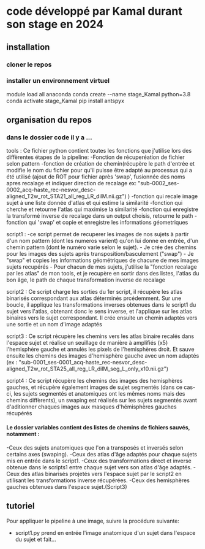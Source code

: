 # code développé par Kamal durant son stage en 2024

## installation
### cloner le repos

### installer un environnement virtuel
module load all anaconda
conda create --name stage_Kamal python=3.8
conda activate stage_Kamal
pip install antspyx

## organisation du repos
### dans le dossier code il y a ...
tools : Ce fichier python contient toutes les fonctions que j'utilise lors des diffèrentes étapes de la pipeline:
        -Fonction de récuperéation de fichier selon pattern
        -fonction de création de chemin(récupère le path d'entrée et  modifie le nom du fichier 
pour qu'il puisse être adapté au processus qui a été utilisé (ajout de ROT pour fichier après 'swap', 
fusionnée des noms apres recalage et indiquer direction de recalage ex:  "sub-0002_ses-0002_acq-haste_rec-nesvor_desc-aligned_T2w_rot_STA21_all_reg_LR_dilM.nii.gz") )
        -fonction qui recale image sujet à une liste donnée d'atlas et qui estime la similarité
        -fonction qui cherche et retourne l'atlas qui maximise la similarité
        -fonction qui enregistre la transformé inverse de recalage dans un output choisis, retourne le path
        -fonction qui 'swap' et copie et enregistre les informations géometriques
        
script1 : 
-ce script permet de recuperer les images de nos sujets à partir d'un nom pattern (dont les numeros varient) qu'on lui donne en entrée,
d'un chemin pattern (dont le numéro varie selon le sujet). 
          - Je crée des chemins pour les images des sujets après transposition/basculement ("swap") 
          - Je "swap" et copies les informations géométriques de chacune de mes images sujets recupérés
          - Pour chacun de mes sujets, j'utilise la "fonction recalage par les atlas" de mon tools, 
            et je recupère en sortir dans des listes, l'atlas du bon âge, le path de chaque transformation inverse de recalage 

script2 :
Ce script charge les sorties du 1er script, il récupère les atlas binarisés correspondant aux atlas déterminés prcédemment. 
Sur une boucle, il applique les transformations inverses obtenues dans le script1 du sujet vers l'atlas, obtenant donc le sens inverse, 
et l'applique sur les atlas binaires vers le sujet correspondant. Il crée ensuite un chemin adaptés vers une sortie et un nom d'image adaptés

script3 : 
Ce script récupère les chemins vers les atlas binaire recalés dans l'espace sujet et réalise un seuillage de manière à amplifiés (x5) l'hemisphère gauche et annulés les pixels de l'hemisphères droit.
Et sauve ensuite les chemins des images d'hemisphère gauche avec un nom adaptés (ex : "sub-0001_ses-0001_acq-haste_rec-nesvor_desc-aligned_T2w_rot_STA25_all_reg_LR_dilM_seg_L_only_x10.nii.gz")

script4 : 
Ce script récupère les chemins des images des hemisphères gauches, et récupère également images de sujet segmentés (dans ce cas-ci, les sujets segmentés et anatomiques ont les mêmes noms mais des chemins diffèrents),
un swaping est réalisés sur les sujets segmentés avant d'aditionner chaques images aux masques d'hémisphères gauches récupérés


#### Le dossier variables contient des listes de chemins de fichiers sauvés, notamment : 
-Ceux des sujets anatomiques que l'on a transposés et inversés selon certains axes (swaping).
-Ceux des atlas d'âge adaptés pour chaque sujets mis en entrée dans le script1.
-Ceux des transformations direct et inverse obtenue dans le scripts1 entre chaque sujet vers son atlas d'âge adaptés.
-Ceux des atlas binarisés projetés vers l'espace sujet par le script2 en utilisant les transformations inverse récupérées.
-Ceux des hemisphères gauches obtenues dans l'espace sujet.(Script3)


## tutoriel
Pour appliquer le pipeline à une image, suivre la procédure suivante:
- script1.py prend en entrée l'image anatomique d'un sujet dans l'espace du sujet et fait...